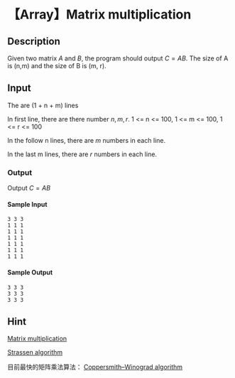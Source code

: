 # 【Array】Matrix multiplication

## Description
Given two matrix $A$ and $B$, the program should output $C=AB$. The size of A is (n,m) and the size of B is (m, r).

## Input
The are (1 + n + m) lines

In first line, there are there number $n, m, r$. 1 <= n <= 100, 1 <= m <= 100, 1 <= r <= 100

In the follow n lines, there are $m$ numbers in each line.

In the last m lines, there are $r$ numbers in each line.

### Output
Output $C=AB$
#### Sample Input
```
3 3 3
1 1 1
1 1 1
1 1 1
1 1 1
1 1 1
1 1 1
```
#### Sample Output
```
3 3 3
3 3 3
3 3 3
```

## Hint
[Matrix multiplication](https://en.wikipedia.org/wiki/Matrix_multiplication)


[Strassen algorithm](https://en.wikipedia.org/wiki/Strassen_algorithm)

目前最快的矩阵乘法算法：
[Coppersmith–Winograd algorithm](https://en.wikipedia.org/wiki/Coppersmith%E2%80%93Winograd_algorithm)